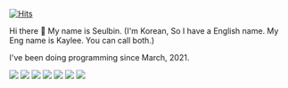 [![Hits](https://hits.seeyoufarm.com/api/count/incr/badge.svg?url=https%3A%2F%2Fgithub.com%2FSeulbinKaylee&count_bg=%23FFC3F4&title_bg=%23ADADAD&icon=&icon_color=%23E7E7E7&title=hits&edge_flat=false)](https://hits.seeyoufarm.com)

Hi there 👋 My name is Seulbin. 
(I'm Korean, So I have a English name. My Eng name is Kaylee. You can call both.) 

I've been doing programming since March, 2021.


<img src="https://img.shields.io/badge/java-007396?style=for-the-badge&logo=java&logoColor=white">
<img src="https://img.shields.io/badge/javacript-F7DF1E?style=for-the-badge&logo=javacript&logoColor=white">
<img src="https://img.shields.io/badge/spring-6DB33F?style=for-the-badge&logo=spring&logoColor=white">
<img src="https://img.shields.io/badge/jquery-0769AD?style=for-the-badge&logo=jquery&logoColor=white">
<img src="https://img.shields.io/badge/vscode-007ACC?style=for-the-badge&logo=visualstudiocode&logoColor=white">
<img src="https://img.shields.io/badge/html5-E34F26?style=for-the-badge&logo=html5&logoColor=white">
<img src="https://img.shields.io/badge/css3-1572B6?style=for-the-badge&logo=css3&logoColor=white">
<!--
**SeulbinKaylee/SeulbinKaylee** is a ✨ _special_ ✨ repository because its `README.md` (this file) appears on your GitHub profile.

Here are some ideas to get you started:

- 🔭 I’m currently working on ...
- 🌱 I’m currently learning ...
- 👯 I’m looking to collaborate on ...
- 🤔 I’m looking for help with ...
- 💬 Ask me about ...
- 📫 How to reach me: ...
- 😄 Pronouns: ...
- ⚡ Fun fact: ...
-->

U+2764

